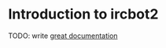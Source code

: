 # Introduction to ircbot2

TODO: write [great documentation](http://jacobian.org/writing/what-to-write/)
